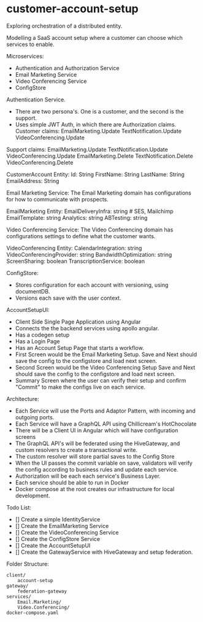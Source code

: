 # customer-account-setup
Exploring orchestration of a distributed entity.

Modelling a SaaS account setup where a customer can choose which services to enable. 

Microservices:
- Authentication and Authorization Service
- Email Marketing Service
- Video Conferencing Service
- ConfigStore


Authentication Service.
- There are two persona's. One is a customer, and the second is the support.
- Uses simple JWT Auth, in which there are Authorization claims.
Customer claims:
    EmailMarketing.Update
    TextNotification.Update
    VideoConferencing.Update

Support claims:
    EmailMarketing.Update
    TextNotification.Update
    VideoConferencing.Update
    EmailMarketing.Delete
    TextNotification.Delete
    VideoConferencing.Delete

CustomerAccount Entity:
    Id: String
    FirstName: String
    LastName: String
    EmailAddress: String

Email Marketing Service:
The Email Marketing domain has configurations for how to communicate with prospects.

EmailMarketing Entity:
    EmailDeliveryInfra: string # SES, Mailchimp
    EmailTemplate: string
    Analytics: string
    ABTesting: string

Video Conferencing Service:
The Video Conferencing domain has configurations settings to define what the customer wants.

VideoConferencing Entity:
    CalendarIntegration: string 
    VideoConferencingProvider: string
    BandwidthOptimization: string
    ScreenSharing: boolean 
    TranscriptionService: boolean

ConfigStore:
- Stores configuration for each account with versioning, using documentDB.
- Versions each save with the user context.

AccountSetupUI:
- Client Side Single Page Application using Angular
- Connects the the backend services using apollo angular.
- Has a codegen setup
- Has a Login Page
- Has an Account Setup Page that starts a workflow.
- First Screen would be the Email Marketing Setup. Save and Next should save the config to the configstore and load next screen.
- Second Screen would be the Video Conferencing Setup Save and Next should save the config to the configstore and load next screen.
- Summary Screen where the user can verify their setup and confirm "Commit" to make the configs live on each service.

Architecture:
- Each Service will use the Ports and Adaptor Pattern, with incoming and outgoing ports.
- Each Service will have a GraphQL API using Chillicream's HotChocolate
- There will be a Client UI in Angular which will have configuration screens
- The GraphQL API's will be federated using the HiveGateway, and custom resolvers to create a transactional write.
- The custom resolver will store partial saves to the Config Store
- When the UI passes the commit variable on save, validators will verify the config according to business rules and update each service.
- Authorization will be each each service's Business Layer. 
- Each service should be able to run in Docker
- Docker compose at the root creates our infrastructure for local development.

Todo List:

- [] Create a simple IdentityService
- [] Create the EmailMarketing Service
- [] Create the VideoConferencing Service
- [] Create the ConfigStore Service
- [] Create the AccountSetupUI 
- [] Create the GatewayService with HiveGateway and setup federation.

Folder Structure:

    client/
        account-setup
    gateway/
        federation-gateway
    services/
        Email.Marketing/
        Video.Conferencing/
    docker-compose.yaml





